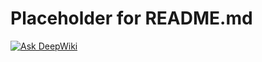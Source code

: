 # Placeholder for README.md
[![Ask DeepWiki](https://deepwiki.com/badge.svg)](https://deepwiki.com/dp-pcs/agents-vs-agents)